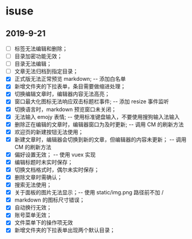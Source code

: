 # isuse

## 2019-9-21

- [ ] 标签无法编辑和删除；
- [ ] 目录加密功能无效；
- [ ] 目录无法编辑；
- [ ] 文章无法归档到指定目录；
- [x] 正式版无法正常预览 markdown; -- 添加白名单
- [x] 新增文件夹的下拉表单，条目需要做缩进处理；
- [x] 切换编辑文章时，编辑器内容无法高亮；
- [x] 窗口最大化图标无法响应双击标题栏事件; -- 添加 resize 事件监听
- [x] 切换语言时，markdown 预览窗口未关闭；
- [x] 无法输入 emojy 表情; -- 使用标准键盘输入，不要使用搜狗输入法输入
- [x] 删除正在编辑的文章时，编辑器窗口为及时更新; -- 调用 CM 的刷新方法
- [x] 欢迎页的新建按钮无法使用；
- [x] 新建文章时，编辑器会切换到新的文章，但编辑器的内容未更新； -- 调用 CM 的刷新方法
- [x] 偏好设置无效； -- 使用 vuex 实现
- [x] 编辑标题时未实时保存；
- [x] 切换文档格式时，偶尔未实时保存；
- [x] 删除文章时需确认；
- [x] 搜索无法使用；
- [x] 关于面板的图片无法显示；-- 使用 static/img.png 路径前不加 / 
- [x] markdown 的图标尺寸错误；
- [x] 自动换行无效；
- [x] 账号菜单无效；
- [x] 文件菜单下的操作项无效
- [x] 新增文件夹的下拉表单出现两个默认目录；
